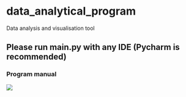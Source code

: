 # data_analytical_program
Data analysis and visualisation tool

## Please run main.py with any IDE (Pycharm is recommended)
### Program manual
<img src="https://github.com/Duwon98/data_analytical_program/blob/master/manual.png" />
